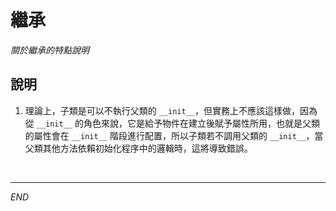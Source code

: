 # 繼承 

_關於繼承的特點說明_

## 說明

1. 理論上，子類是可以不執行父類的 `__init__`，但實務上不應該這樣做，因為從 `__init__` 的角色來說，它是給予物件在建立後賦予屬性所用，也就是父類的屬性會在 `__init__` 階段進行配置，所以子類若不調用父類的 `__init__`，當父類其他方法依賴初始化程序中的邏輯時，這將導致錯誤。


<br>

---

_END_